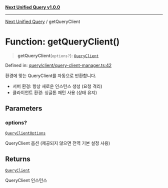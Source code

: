 [**Next Unified Query v1.0.0**](../README.md)

***

[Next Unified Query](../globals.md) / getQueryClient

# Function: getQueryClient()

> **getQueryClient**(`options?`): [`QueryClient`](../classes/QueryClient.md)

Defined in: [query/client/query-client-manager.ts:42](https://github.com/newExpand/next-unified-query/blob/main/packages/core/src/query/client/query-client-manager.ts#L42)

환경에 맞는 QueryClient를 자동으로 반환합니다.
- 서버 환경: 항상 새로운 인스턴스 생성 (요청 격리)
- 클라이언트 환경: 싱글톤 패턴 사용 (상태 유지)

## Parameters

### options?

[`QueryClientOptions`](../interfaces/QueryClientOptions.md)

QueryClient 옵션 (제공되지 않으면 전역 기본 설정 사용)

## Returns

[`QueryClient`](../classes/QueryClient.md)

QueryClient 인스턴스

